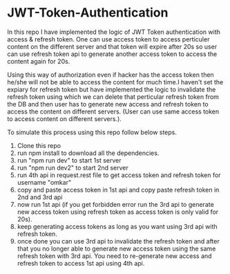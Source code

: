 # JWT-Token-Authentication

In this repo I have implemented the logic of JWT Token authentication with access & refresh token. One can use access token to access perticuler content on the different server and that token will expire after 20s so user can use refresh token api to generate another access token to access the content again for 20s.

Using this way of authorization even if hacker has the access token then he/she will not be able to access the content for much time.I haven't set the expiary for refresh token but have implemented the logic to invalidate the refresh token using which we can delete that perticular refresh token from the DB and then user has to generate new access and refresh token to access the content on different servers. (User can use same access token to access content on different servers.).

To simulate this process using this repo follow below steps.
1) Clone this repo
2) run npm install to download all the dependencies.
3) run "npm run dev" to start 1st server 
4) run "npm run dev2" to start 2nd server
5) run 4th api in request.rest file to get access token and refresh token for username "omkar"
6) copy and paste access token in 1st api and copy paste refresh token in 2nd and 3rd api
7) now run 1st api (if you get forbidden error run the 3rd api to generate new access token using refresh token as access token is only valid for 20s).
8) keep generating access tokens as long as you want using 3rd api with refresh token.
9) once done you can use 3rd api to invalidate the refresh token and after that you  no longer able to generate new access token using the same refresh token with 3rd api. You need to re-generate new access and refresh token to access 1st api using 4th api.
